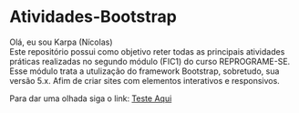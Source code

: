 # Atividades-Bootstrap

Olá, eu sou Karpa (Nícolas) <br>
Este repositório possui como objetivo reter todas as principais atividades práticas realizadas no segundo módulo (FIC1) do curso REPROGRAME-SE. <br>
Esse módulo trata a utulização do framework Bootstrap, sobretudo, sua versão 5.x. Afim de criar sites com elementos interativos e responsivos.

Para dar uma olhada siga o link: <a href="https://kingkarpa.github.io/IFES_Atividades-Bootstrap.html/">Teste Aqui</a>
